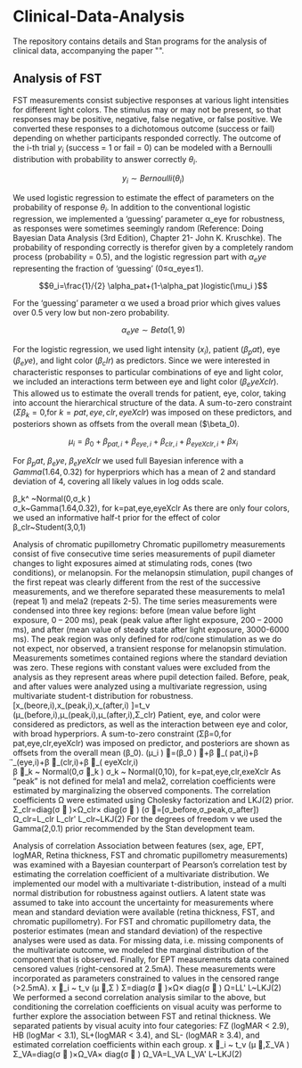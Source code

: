 # Clinical-Data-Analysis

The repository contains details and Stan programs for the analysis of clinical data, accompanying the paper "".

## Analysis of FST

FST measurements consist subjective responses at various light intensities for different light colors. The stimulus may or may not be present, so that responses may be positive, negative, false negative, or false positive. We converted these responses to a dichotomous outcome (success or fail) depending on whether participants responded correctly. The outcome of the i-th trial $y_i$ (success = 1 or fail = 0) can be modeled with a Bernoulli distribution with probability to answer correctly $θ_i$. 

$$y_i \sim Bernoulli(θ_i )$$

We used logistic regression to estimate the effect of parameters on the probability of response $θ_i$. In addition to the conventional logistic regression, we implemented a ‘guessing’ parameter α_eye for robustness, as responses were sometimes seemingly random (Reference: Doing Bayesian Data Analysis (3rd Edition), Chapter 21- John K. Kruschke). The probability of responding correctly is therefor given by a completely random process (probability = 0.5), and the logistic regression part with $α_eye$ representing the fraction of ‘guessing’ (0≤α_eye≤1).

$$θ_i=\frac{1}/{2} \alpha_pat+(1-\alpha_pat )logistic(\mu_i )$$

For the ‘guessing’ parameter α we used a broad prior which gives values over 0.5 very low but non-zero probability.

$$α_eye \sim Beta(1,9)$$

For the logistic regression, we used light intensity ($x_i$), patient ($\beta_pat$), eye ($\beta_eye$), and light color ($\beta_clr$) as predictors. Since we were interested in characteristic responses to particular combinations of eye and light color, we included an interactions term between eye and light color ($\beta_eyeXclr$). This allowed us to estimate the overall trends for patient, eye, color, taking into account the hierarchical structure of the data. A sum-to-zero constraint ($\Sigma\beta_k=0$,for $k=pat,eye,clr,eyeXclr$) was imposed on these predictors, and posteriors shown as offsets from the overall mean ($\beta_0).

$$\mu_i=\beta_0+\beta_{pat,i}+\beta_{eye,i}+\beta_{clr,i}+\beta_{eyeXclr,i}+\beta x_i$$

For $\beta_pat$, $\beta_eye$, $\beta_eyeXclr$ we used full Bayesian inference with a $Gamma(1.64,0.32)$ for hyperpriors which has a mean of 2 and standard deviation of 4, covering all likely values in log odds scale.

β_k^ ~Normal(0,σ_k )  
σ_k~Gamma(1.64,0.32),     for k=pat,eye,eyeXclr 
As there are only four colors, we used an informative half-t prior for the effect of color 
β_clr~Student(3,0,1)

Analysis of chromatic pupillometry
Chromatic pupillometry measurements consist of five consecutive time series measurements of pupil diameter changes to light exposures aimed at stimulating rods, cones (two conditions), or melanopsin. For the melanopsin stimulation, pupil changes of the first repeat was clearly different from the rest of the successive measurements, and we therefore separated these measurements to mela1 (repeat 1) and mela2 (repeats 2-5). The time series measurements were condensed into three key regions: before (mean value before light exposure, 0 – 200 ms), peak (peak value after light exposure, 200 – 2000 ms), and after (mean value of steady state after light exposure, 3000-6000 ms). The peak region was only defined for rod/cone stimulation as we do not expect, nor observed, a transient response for melanopsin stimulation. Measurements sometimes contained regions where the standard deviation was zero. These regions with constant values were excluded from the analysis as they represent areas where pupil detection failed. Before, peak, and after values were analyzed using a multivariate regression, using multivariate student-t distribution for robustness. 
[x_(beore,i),x_(peak,i),x_(after,i) ]=t_ν (μ_(before,i),μ_(peak,i),μ_(after,i),Σ_clr)
Patient, eye, and color were considered as predictors, as well as the interaction between eye and color, with broad hyperpriors. A sum-to-zero constraint (Σβ=0,for pat,eye,clr,eyeXclr) was imposed on predictor, and posteriors are shown as offsets from the overall mean (β_0).
(μ_i ) ⃗=(β_0 ) ⃗+β ⃗_( pat,i)+β ⃗_(eye,i)+β ⃗_(clr,i)+β ⃗_( eyeXclr,i)   
β ⃗_k  ~ Normal(0,σ ⃗_k )
 σ_k  ~ Normal(0,10), for k=pat,eye,clr,exeXclr
As “peak” is not defined for mela1 and mela2, correlation coefficients were estimated by marginalizing the observed components. The correlation coefficients Ω were estimated using Cholesky factorization and LKJ(2) prior.
Σ_clr=diag(σ ⃗ )×Ω_clr× diag(σ ⃗ )         (σ ⃗=[σ_before,σ_peak,σ_after])
Ω_clr=L_clr L_clr'
L_clr~LKJ(2)
For the degrees of freedom ν we used the Gamma(2,0.1) prior recommended by the Stan development team.

Analysis of correlation 
Association between features (sex, age, EPT, logMAR, Retina thickness, FST and chromatic pupillometry measurements) was examined with a Bayesian counterpart of Pearson’s correlation test by estimating the correlation coefficient of a multivariate distribution. We implemented our model with a multivariate t-distribution, instead of a multi normal distribution for robustness against outliers. A latent state was assumed to take into account the uncertainty for measurements where mean and standard deviation were available (retina thickness, FST, and chromatic pupillometry). For FST and chromatic pupillometry data, the posterior estimates (mean and standard deviation) of the respective analyses were used as data. For missing data, i.e. missing components of the multivariate outcome, we modeled the marginal distribution of the component that is observed. Finally, for EPT measurements data contained censored values (right-censored at 2.5mA). These measurements were incorporated as parameters constrained to values in the censored range (>2.5mA). 
x ⃗_i  ~ t_ν (μ ⃗,Σ )
Σ=diag(σ ⃗ )×Ω× diag(σ ⃗ )
Ω=LL'
L~LKJ(2)
We performed a second correlation analysis similar to the above, but conditioning the correlation coefficients on visual acuity was performe to further explore the association between FST and retinal thickness. We separated patients by visual acuity into four categories: FZ (logMAR < 2.9), HB (logMar < 3.1), SL+(logMAR < 3.4), and SL- (logMAR ≥ 3.4), and estimated correlation coefficients within each group. 
x ⃗_i  ~ t_ν (μ ⃗,Σ_VA  )
Σ_VA=diag(σ ⃗ )×Ω_VA× diag(σ ⃗ )
Ω_VA=L_VA L_VA'
L~LKJ(2)
